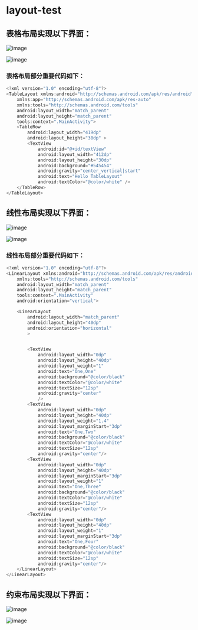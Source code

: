 # layout-test
## 表格布局实现以下界面：
![image](https://github.com/choujvzi/layout-test/blob/master/screenshots/%E8%A1%A8%E6%A0%BC%E5%B8%83%E5%B1%80%E5%9B%BE1.png)

![image](https://github.com/choujvzi/layout-test/blob/master/screenshots/%E8%A1%A8%E6%A0%BC%E5%B8%83%E5%B1%80%E5%9B%BE2.png)

### 表格布局部分重要代码如下：
```java
<?xml version="1.0" encoding="utf-8"?>
<TableLayout xmlns:android="http://schemas.android.com/apk/res/android"
    xmlns:app="http://schemas.android.com/apk/res-auto"
    xmlns:tools="http://schemas.android.com/tools"
    android:layout_width="match_parent"
    android:layout_height="match_parent"
    tools:context=".MainActivity">
    <TableRow
        android:layout_width="419dp"
        android:layout_height="30dp" >
        <TextView
            android:id="@+id/textView"
            android:layout_width="412dp"
            android:layout_height="30dp"
            android:background="#545454"
            android:gravity="center_vertical|start"
            android:text="Hello TableLayout"
            android:textColor="@color/white" />
    </TableRow>
</TableLayout>
```

## 线性布局实现以下界面：
![image](https://github.com/choujvzi/layout-test/blob/master/screenshots/%E7%BA%BF%E6%80%A7%E5%B8%83%E5%B1%80%E5%9B%BE1.png)

![image](https://github.com/choujvzi/layout-test/blob/master/screenshots/%E7%BA%BF%E6%80%A7%E5%B8%83%E5%B1%80%E5%9B%BE2.png)

### 线性布局部分重要代码如下：
```java
<?xml version="1.0" encoding="utf-8"?>
<LinearLayout xmlns:android="http://schemas.android.com/apk/res/android"
    xmlns:tools="http://schemas.android.com/tools"
    android:layout_width="match_parent"
    android:layout_height="match_parent"
    tools:context=".MainActivity"
    android:orientation="vertical">

    <LinearLayout
        android:layout_width="match_parent"
        android:layout_height="40dp"
        android:orientation="horizontal"
        >


        <TextView
            android:layout_width="0dp"
            android:layout_height="40dp"
            android:layout_weight="1"
            android:text="One,One"
            android:background="@color/black"
            android:textColor="@color/white"
            android:textSize="12sp"
            android:gravity="center"
            />
        <TextView
            android:layout_width="0dp"
            android:layout_height="40dp"
            android:layout_weight="1.4"
            android:layout_marginStart="3dp"
            android:text="One,Two"
            android:background="@color/black"
            android:textColor="@color/white"
            android:textSize="12sp"
            android:gravity="center"/>
        <TextView
            android:layout_width="0dp"
            android:layout_height="40dp"
            android:layout_marginStart="3dp"
            android:layout_weight="1"
            android:text="One,Three"
            android:background="@color/black"
            android:textColor="@color/white"
            android:textSize="12sp"
            android:gravity="center"/>
        <TextView
            android:layout_width="0dp"
            android:layout_height="40dp"
            android:layout_weight="1"
            android:layout_marginStart="3dp"
            android:text="One,Four"
            android:background="@color/black"
            android:textColor="@color/white"
            android:textSize="12sp"
            android:gravity="center"/>
    </LinearLayout>
</LinearLayout>
```

## 约束布局实现以下界面：
![image](https://github.com/choujvzi/layout-test/blob/master/screenshots/%E7%BA%A6%E6%9D%9F%E5%B8%83%E5%B1%801%E5%9B%BE1.png)

![image]()
